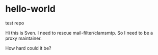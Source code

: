 # hello-world
test repo

Hi this is Sven. I need to rescue mail-filter/clamsmtp.
So I need to be a proxy maintainer.

How hard could it be?

